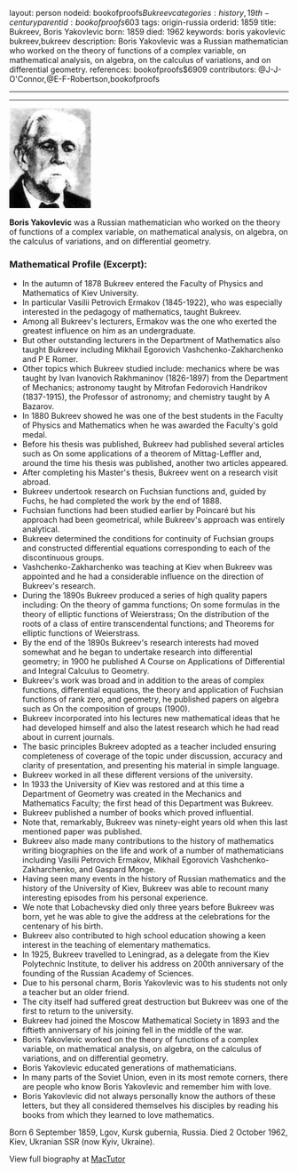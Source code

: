 layout: person
nodeid: bookofproofs$Bukreev
categories: history,19th-century
parentid: bookofproofs$603
tags: origin-russia
orderid: 1859
title: Bukreev, Boris Yakovlevic
born: 1859
died: 1962
keywords: boris yakovlevic bukreev,bukreev
description: Boris Yakovlevic was a Russian mathematician who worked on the theory of functions of a complex variable, on mathematical analysis, on algebra, on the calculus of variations, and on differential geometry.
references: bookofproofs$6909
contributors: @J-J-O'Connor,@E-F-Robertson,bookofproofs

---



---

![Bukreev.jpg](https://github.com/bookofproofs/bookofproofs.github.io/blob/main/_sources/_assets/images/portraits/Bukreev.jpg?raw=true)

**Boris Yakovlevic** was a Russian mathematician who worked on the theory of functions of a complex variable, on mathematical analysis, on algebra, on the calculus of variations, and on differential geometry.

### Mathematical Profile (Excerpt):
* In the autumn of 1878 Bukreev entered the Faculty of Physics and Mathematics of Kiev University.
* In particular Vasilii Petrovich Ermakov (1845-1922), who was especially interested in the pedagogy of mathematics, taught Bukreev.
* Among all Bukreev's lecturers, Ermakov was the one who exerted the greatest influence on him as an undergraduate.
* But other outstanding lecturers in the Department of Mathematics also taught Bukreev including Mikhail Egorovich Vashchenko-Zakharchenko and P E Romer.
* Other topics which Bukreev studied include: mechanics where be was taught by Ivan Ivanovich Rakhmaninov (1826-1897) from the Department of Mechanics; astronomy taught by Mitrofan Fedorovich Handrikov (1837-1915), the Professor of astronomy; and chemistry taught by A Bazarov.
* In 1880 Bukreev showed he was one of the best students in the Faculty of Physics and Mathematics when he was awarded the Faculty's gold medal.
* Before his thesis was published, Bukreev had published several articles such as On some applications of a theorem of Mittag-Leffler and, around the time his thesis was published, another two articles appeared.
* After completing his Master's thesis, Bukreev went on a research visit abroad.
* Bukreev undertook research on Fuchsian functions and, guided by Fuchs, he had completed the work by the end of 1888.
* Fuchsian functions had been studied earlier by Poincaré but his approach had been geometrical, while Bukreev's approach was entirely analytical.
* Bukreev determined the conditions for continuity of Fuchsian groups and constructed differential equations corresponding to each of the discontinuous groups.
* Vashchenko-Zakharchenko was teaching at Kiev when Bukreev was appointed and he had a considerable influence on the direction of Bukreev's research.
* During the 1890s Bukreev produced a series of high quality papers including: On the theory of gamma functions; On some formulas in the theory of elliptic functions of Weierstrass; On the distribution of the roots of a class of entire transcendental functions; and Theorems for elliptic functions of Weierstrass.
* By the end of the 1890s Bukreev's research interests had moved somewhat and he began to undertake research into differential geometry; in 1900 he published A Course on Applications of Differential and Integral Calculus to Geometry.
* Bukreev's work was broad and in addition to the areas of complex functions, differential equations, the theory and application of Fuchsian functions of rank zero, and geometry, he published papers on algebra such as On the composition of groups (1900).
* Bukreev incorporated into his lectures new mathematical ideas that he had developed himself and also the latest research which he had read about in current journals.
* The basic principles Bukreev adopted as a teacher included ensuring completeness of coverage of the topic under discussion, accuracy and clarity of presentation, and presenting his material in simple language.
* Bukreev worked in all these different versions of the university.
* In 1933 the University of Kiev was restored and at this time a Department of Geometry was created in the Mechanics and Mathematics Faculty; the first head of this Department was Bukreev.
* Bukreev published a number of books which proved influential.
* Note that, remarkably, Bukreev was ninety-eight years old when this last mentioned paper was published.
* Bukreev also made many contributions to the history of mathematics writing biographies on the life and work of a number of mathematicians including Vasilii Petrovich Ermakov, Mikhail Egorovich Vashchenko-Zakharchenko, and Gaspard Monge.
* Having seen many events in the history of Russian mathematics and the history of the University of Kiev, Bukreev was able to recount many interesting episodes from his personal experience.
* We note that Lobachevsky died only three years before Bukreev was born, yet he was able to give the address at the celebrations for the centenary of his birth.
* Bukreev also contributed to high school education showing a keen interest in the teaching of elementary mathematics.
* In 1925, Bukreev travelled to Leningrad, as a delegate from the Kiev Polytechnic Institute, to deliver his address on 200th  anniversary of the founding of the Russian Academy of Sciences.
* Due to his personal charm, Boris Yakovlevic was to his students not only a teacher but an older friend.
* The city itself had suffered great destruction but Bukreev was one of the first to return to the university.
* Bukreev had joined the Moscow Mathematical Society in 1893 and the fiftieth anniversary of his joining fell in the middle of the war.
* Boris Yakovlevic worked on the theory of functions of a complex variable, on mathematical analysis, on algebra, on the calculus of variations, and on differential geometry.
* Boris Yakovlevic educated generations of mathematicians.
* In many parts of the Soviet Union, even in its most remote corners, there are people who know Boris Yakovlevic and remember him with love.
* Boris Yakovlevic did not always personally know the authors of these letters, but they all considered themselves his disciples by reading his books from which they learned to love mathematics.

Born 6 September 1859, Lgov, Kursk gubernia, Russia. Died 2 October 1962, Kiev, Ukranian SSR (now Kyiv, Ukraine).

View full biography at [MacTutor](https://mathshistory.st-andrews.ac.uk/Biographies/Bukreev/)
